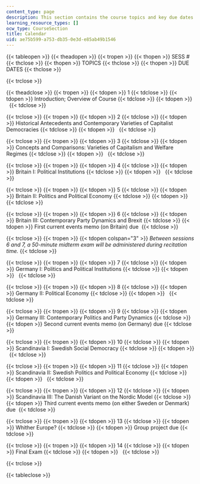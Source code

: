 ```yaml
---
content_type: page
description: This section contains the course topics and key due dates.
learning_resource_types: []
ocw_type: CourseSection
title: Calendar
uid: ae75b599-a753-db35-0e3d-e85ab49b1546
---
```


{{< tableopen >}}
{{< theadopen >}}
{{< tropen >}}
{{< thopen >}}
SESS #
{{< thclose >}}
{{< thopen >}}
TOPICS
{{< thclose >}}
{{< thopen >}}
DUE DATES
{{< thclose >}}

{{< trclose >}}

{{< theadclose >}}
{{< tropen >}}
{{< tdopen >}}
1
{{< tdclose >}}
{{< tdopen >}}
Introduction; Overview of Course
{{< tdclose >}}
{{< tdopen >}}
 
{{< tdclose >}}

{{< trclose >}}
{{< tropen >}}
{{< tdopen >}}
2
{{< tdclose >}}
{{< tdopen >}}
Historical Antecedents and Contemporary Varieties of Capitalist Democracies
{{< tdclose >}}
{{< tdopen >}}
 
{{< tdclose >}}

{{< trclose >}}
{{< tropen >}}
{{< tdopen >}}
3
{{< tdclose >}}
{{< tdopen >}}
Concepts and Comparisons: Varieties of Capitalism and Welfare Regimes
{{< tdclose >}}
{{< tdopen >}}
 
{{< tdclose >}}

{{< trclose >}}
{{< tropen >}}
{{< tdopen >}}
4
{{< tdclose >}}
{{< tdopen >}}
Britain I: Political Institutions
{{< tdclose >}}
{{< tdopen >}}
 
{{< tdclose >}}

{{< trclose >}}
{{< tropen >}}
{{< tdopen >}}
5
{{< tdclose >}}
{{< tdopen >}}
Britain II: Politics and Political Economy
{{< tdclose >}}
{{< tdopen >}}
 
{{< tdclose >}}

{{< trclose >}}
{{< tropen >}}
{{< tdopen >}}
6
{{< tdclose >}}
{{< tdopen >}}
Britain III: Contemporary Party Dynamics and Brexit
{{< tdclose >}}
{{< tdopen >}}
First current events memo (on Britain) due 
{{< tdclose >}}

{{< trclose >}}
{{< tropen >}}
{{< tdopen colspan="3" >}}
_Between sessions 6 and 7, a 50-minute midterm exam will be administered during recitation time._
{{< tdclose >}}

{{< trclose >}}
{{< tropen >}}
{{< tdopen >}}
7
{{< tdclose >}}
{{< tdopen >}}
Germany I: Politics and Political Institutions
{{< tdclose >}}
{{< tdopen >}}
 
{{< tdclose >}}

{{< trclose >}}
{{< tropen >}}
{{< tdopen >}}
8
{{< tdclose >}}
{{< tdopen >}}
Germany II: Political Economy
{{< tdclose >}}
{{< tdopen >}}
 
{{< tdclose >}}

{{< trclose >}}
{{< tropen >}}
{{< tdopen >}}
9
{{< tdclose >}}
{{< tdopen >}}
Germany III: Contemporary Politics and Party Dynamics
{{< tdclose >}}
{{< tdopen >}}
Second current events memo (on Germany) due
{{< tdclose >}}

{{< trclose >}}
{{< tropen >}}
{{< tdopen >}}
10
{{< tdclose >}}
{{< tdopen >}}
Scandinavia I: Swedish Social Democracy
{{< tdclose >}}
{{< tdopen >}}
 
{{< tdclose >}}

{{< trclose >}}
{{< tropen >}}
{{< tdopen >}}
11
{{< tdclose >}}
{{< tdopen >}}
Scandinavia II: Swedish Politics and Political Economy
{{< tdclose >}}
{{< tdopen >}}
 
{{< tdclose >}}

{{< trclose >}}
{{< tropen >}}
{{< tdopen >}}
12
{{< tdclose >}}
{{< tdopen >}}
Scandinavia III: The Danish Variant on the Nordic Model
{{< tdclose >}}
{{< tdopen >}}
Third current events memo (on either Sweden or Denmark) due 
{{< tdclose >}}

{{< trclose >}}
{{< tropen >}}
{{< tdopen >}}
13
{{< tdclose >}}
{{< tdopen >}}
Whither Europe?
{{< tdclose >}}
{{< tdopen >}}
Group project due
{{< tdclose >}}

{{< trclose >}}
{{< tropen >}}
{{< tdopen >}}
14
{{< tdclose >}}
{{< tdopen >}}
Final Exam
{{< tdclose >}}
{{< tdopen >}}
 
{{< tdclose >}}

{{< trclose >}}

{{< tableclose >}}